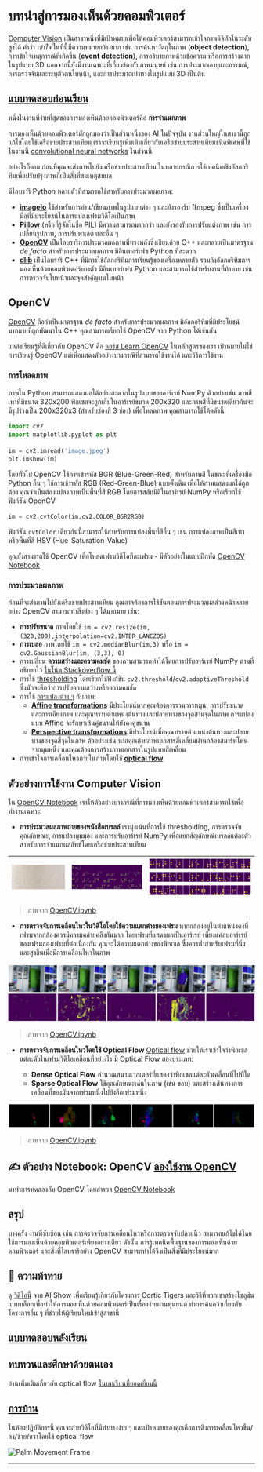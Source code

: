<!--
CO_OP_TRANSLATOR_METADATA:
{
  "original_hash": "feeca98225cb420afc89415f24f63d92",
  "translation_date": "2025-09-23T09:04:26+00:00",
  "source_file": "lessons/4-ComputerVision/06-IntroCV/README.md",
  "language_code": "th"
}
-->
# บทนำสู่การมองเห็นด้วยคอมพิวเตอร์

[Computer Vision](https://wikipedia.org/wiki/Computer_vision) เป็นสาขาหนึ่งที่มีเป้าหมายเพื่อให้คอมพิวเตอร์สามารถเข้าใจภาพดิจิทัลในระดับสูงได้ คำว่า *เข้าใจ* ในที่นี้มีความหมายกว้างมาก เช่น การค้นหาวัตถุในภาพ (**object detection**), การเข้าใจเหตุการณ์ที่เกิดขึ้น (**event detection**), การอธิบายภาพด้วยข้อความ หรือการสร้างฉากในรูปแบบ 3D นอกจากนี้ยังมีงานเฉพาะที่เกี่ยวข้องกับภาพมนุษย์ เช่น การประมาณอายุและอารมณ์, การตรวจจับและระบุตัวตนใบหน้า, และการประมาณท่าทางในรูปแบบ 3D เป็นต้น

## [แบบทดสอบก่อนเรียน](https://ff-quizzes.netlify.app/en/ai/quiz/11)

หนึ่งในงานที่ง่ายที่สุดของการมองเห็นด้วยคอมพิวเตอร์คือ **การจำแนกภาพ** 

การมองเห็นด้วยคอมพิวเตอร์มักถูกมองว่าเป็นส่วนหนึ่งของ AI ในปัจจุบัน งานส่วนใหญ่ในสาขานี้ถูกแก้ไขโดยใช้เครือข่ายประสาทเทียม เราจะเรียนรู้เพิ่มเติมเกี่ยวกับเครือข่ายประสาทเทียมชนิดพิเศษที่ใช้ในงานนี้ [convolutional neural networks](../07-ConvNets/README.md) ในส่วนนี้

อย่างไรก็ตาม ก่อนที่คุณจะส่งภาพไปยังเครือข่ายประสาทเทียม ในหลายกรณีการใช้เทคนิคเชิงอัลกอริทึมเพื่อปรับปรุงภาพก็เป็นสิ่งที่สมเหตุสมผล

มีไลบรารี Python หลายตัวที่สามารถใช้สำหรับการประมวลผลภาพ:

* **[imageio](https://imageio.readthedocs.io/en/stable/)** ใช้สำหรับการอ่าน/เขียนภาพในรูปแบบต่าง ๆ และยังรองรับ ffmpeg ซึ่งเป็นเครื่องมือที่มีประโยชน์ในการแปลงเฟรมวิดีโอเป็นภาพ
* **[Pillow](https://pillow.readthedocs.io/en/stable/index.html)** (หรือที่รู้จักในชื่อ PIL) มีความสามารถมากกว่า และยังรองรับการปรับแต่งภาพ เช่น การเปลี่ยนรูปภาพ, การปรับพาเลต และอื่น ๆ
* **[OpenCV](https://opencv.org/)** เป็นไลบรารีการประมวลผลภาพที่ทรงพลังซึ่งเขียนด้วย C++ และกลายเป็นมาตรฐาน *de facto* สำหรับการประมวลผลภาพ มีอินเทอร์เฟซ Python ที่สะดวก
* **[dlib](http://dlib.net/)** เป็นไลบรารี C++ ที่มีการใช้อัลกอริทึมการเรียนรู้ของเครื่องหลายตัว รวมถึงอัลกอริทึมการมองเห็นด้วยคอมพิวเตอร์บางตัว มีอินเทอร์เฟซ Python และสามารถใช้สำหรับงานที่ท้าทาย เช่น การตรวจจับใบหน้าและจุดสำคัญบนใบหน้า

## OpenCV

[OpenCV](https://opencv.org/) ถือว่าเป็นมาตรฐาน *de facto* สำหรับการประมวลผลภาพ มีอัลกอริทึมที่มีประโยชน์มากมายที่ถูกพัฒนาใน C++ คุณสามารถเรียกใช้ OpenCV จาก Python ได้เช่นกัน

แหล่งเรียนรู้ที่ดีเกี่ยวกับ OpenCV คือ [คอร์ส Learn OpenCV](https://learnopencv.com/getting-started-with-opencv/) ในหลักสูตรของเรา เป้าหมายไม่ใช่การเรียนรู้ OpenCV แต่เพื่อแสดงตัวอย่างบางกรณีที่สามารถใช้งานได้ และวิธีการใช้งาน

### การโหลดภาพ

ภาพใน Python สามารถแสดงผลได้อย่างสะดวกในรูปแบบของอาร์เรย์ NumPy ตัวอย่างเช่น ภาพสีเทาที่มีขนาด 320x200 พิกเซลจะถูกเก็บในอาร์เรย์ขนาด 200x320 และภาพสีที่มีขนาดเดียวกันจะมีรูปร่างเป็น 200x320x3 (สำหรับช่องสี 3 ช่อง) เพื่อโหลดภาพ คุณสามารถใช้โค้ดดังนี้:

```python
import cv2
import matplotlib.pyplot as plt

im = cv2.imread('image.jpeg')
plt.imshow(im)
```

โดยทั่วไป OpenCV ใช้การเข้ารหัส BGR (Blue-Green-Red) สำหรับภาพสี ในขณะที่เครื่องมือ Python อื่น ๆ ใช้การเข้ารหัส RGB (Red-Green-Blue) แบบดั้งเดิม เพื่อให้ภาพแสดงผลได้ถูกต้อง คุณจำเป็นต้องแปลงภาพเป็นพื้นที่สี RGB โดยการสลับมิติในอาร์เรย์ NumPy หรือเรียกใช้ฟังก์ชัน OpenCV:

```python
im = cv2.cvtColor(im,cv2.COLOR_BGR2RGB)
```

ฟังก์ชัน `cvtColor` เดียวกันนี้สามารถใช้สำหรับการแปลงพื้นที่สีอื่น ๆ เช่น การแปลงภาพเป็นสีเทาหรือพื้นที่สี HSV (Hue-Saturation-Value)

คุณยังสามารถใช้ OpenCV เพื่อโหลดเฟรมวิดีโอทีละเฟรม - มีตัวอย่างในแบบฝึกหัด [OpenCV Notebook](OpenCV.ipynb)

### การประมวลผลภาพ

ก่อนที่จะส่งภาพไปยังเครือข่ายประสาทเทียม คุณอาจต้องการใช้ขั้นตอนการประมวลผลล่วงหน้าหลายอย่าง OpenCV สามารถทำสิ่งต่าง ๆ ได้มากมาย เช่น:

* **การปรับขนาด** ภาพโดยใช้ `im = cv2.resize(im, (320,200),interpolation=cv2.INTER_LANCZOS)`
* **การเบลอ** ภาพโดยใช้ `im = cv2.medianBlur(im,3)` หรือ `im = cv2.GaussianBlur(im, (3,3), 0)`
* การเปลี่ยน **ความสว่างและความคมชัด** ของภาพสามารถทำได้โดยการปรับอาร์เรย์ NumPy ตามที่อธิบายไว้ [ในโน้ต Stackoverflow นี้](https://stackoverflow.com/questions/39308030/how-do-i-increase-the-contrast-of-an-image-in-python-opencv)
* การใช้ [thresholding](https://docs.opencv.org/4.x/d7/d4d/tutorial_py_thresholding.html) โดยเรียกใช้ฟังก์ชัน `cv2.threshold`/`cv2.adaptiveThreshold` ซึ่งมักจะดีกว่าการปรับความสว่างหรือความคมชัด
* การใช้ [การแปลงต่าง ๆ](https://docs.opencv.org/4.5.5/da/d6e/tutorial_py_geometric_transformations.html) กับภาพ:
    - **[Affine transformations](https://docs.opencv.org/4.5.5/d4/d61/tutorial_warp_affine.html)** มีประโยชน์หากคุณต้องการรวมการหมุน, การปรับขนาด และการเอียงภาพ และคุณทราบตำแหน่งต้นทางและปลายทางของจุดสามจุดในภาพ การแปลงแบบ Affine จะรักษาเส้นคู่ขนานให้ยังคงคู่ขนาน
    - **[Perspective transformations](https://medium.com/analytics-vidhya/opencv-perspective-transformation-9edffefb2143)** มีประโยชน์เมื่อคุณทราบตำแหน่งต้นทางและปลายทางของจุดสี่จุดในภาพ ตัวอย่างเช่น หากคุณถ่ายภาพเอกสารสี่เหลี่ยมผ่านกล้องสมาร์ทโฟนจากมุมหนึ่ง และคุณต้องการสร้างภาพเอกสารในรูปแบบสี่เหลี่ยม
* การเข้าใจการเคลื่อนไหวภายในภาพโดยใช้ **[optical flow](https://docs.opencv.org/4.5.5/d4/dee/tutorial_optical_flow.html)**

## ตัวอย่างการใช้งาน Computer Vision

ใน [OpenCV Notebook](OpenCV.ipynb) เราให้ตัวอย่างบางกรณีที่การมองเห็นด้วยคอมพิวเตอร์สามารถใช้เพื่อทำงานเฉพาะ:

* **การประมวลผลภาพถ่ายของหนังสือเบรลล์** เรามุ่งเน้นที่การใช้ thresholding, การตรวจจับคุณลักษณะ, การแปลงมุมมอง และการปรับอาร์เรย์ NumPy เพื่อแยกสัญลักษณ์เบรลล์แต่ละตัวสำหรับการจำแนกผลลัพธ์โดยเครือข่ายประสาทเทียม

![Braille Image](../../../../../translated_images/braille.341962ff76b1bd7044409371d3de09ced5028132aef97344ea4b7468c1208126.th.jpeg) | ![Braille Image Pre-processed](../../../../../translated_images/braille-result.46530fea020b03c76aac532d7d6eeef7f6fb35b55b1001cd21627907dabef3ed.th.png) | ![Braille Symbols](../../../../../translated_images/braille-symbols.0159185ab69d533909dc4d7d26a1971b51401c6a80eb3a5584f250ea880af88b.th.png)
----|-----|-----

> ภาพจาก [OpenCV.ipynb](OpenCV.ipynb)

* **การตรวจจับการเคลื่อนไหวในวิดีโอโดยใช้ความแตกต่างของเฟรม** หากกล้องอยู่ในตำแหน่งคงที่ เฟรมจากกล้องควรมีความคล้ายคลึงกันมาก โดยเฟรมที่แสดงผลเป็นอาร์เรย์ เพียงแค่ลบอาร์เรย์ของเฟรมสองเฟรมที่ต่อเนื่องกัน คุณจะได้ความแตกต่างของพิกเซล ซึ่งควรต่ำสำหรับเฟรมที่นิ่ง และสูงขึ้นเมื่อมีการเคลื่อนไหวในภาพ

![Image of video frames and frame differences](../../../../../translated_images/frame-difference.706f805491a0883c938e16447bf5eb2f7d69e812c7f743cbe7d7c7645168f81f.th.png)

> ภาพจาก [OpenCV.ipynb](OpenCV.ipynb)

* **การตรวจจับการเคลื่อนไหวโดยใช้ Optical Flow** [Optical flow](https://docs.opencv.org/3.4/d4/dee/tutorial_optical_flow.html) ช่วยให้เราเข้าใจว่าพิกเซลแต่ละตัวในเฟรมวิดีโอเคลื่อนที่อย่างไร มี Optical Flow สองประเภท:

   - **Dense Optical Flow** คำนวณสนามเวกเตอร์ที่แสดงว่าพิกเซลแต่ละตัวเคลื่อนที่ไปที่ใด
   - **Sparse Optical Flow** ใช้คุณลักษณะเด่นในภาพ (เช่น ขอบ) และสร้างเส้นทางการเคลื่อนที่ของมันจากเฟรมหนึ่งไปยังอีกเฟรมหนึ่ง

![Image of Optical Flow](../../../../../translated_images/optical.1f4a94464579a83a10784f3c07fe7228514714b96782edf50e70ccd59d2d8c4f.th.png)

> ภาพจาก [OpenCV.ipynb](OpenCV.ipynb)

## ✍️ ตัวอย่าง Notebook: OpenCV [ลองใช้งาน OpenCV](OpenCV.ipynb)

มาทำการทดลองกับ OpenCV โดยสำรวจ [OpenCV Notebook](OpenCV.ipynb)

## สรุป

บางครั้ง งานที่ซับซ้อน เช่น การตรวจจับการเคลื่อนไหวหรือการตรวจจับปลายนิ้ว สามารถแก้ไขได้โดยใช้การมองเห็นด้วยคอมพิวเตอร์เพียงอย่างเดียว ดังนั้น การรู้เทคนิคพื้นฐานของการมองเห็นด้วยคอมพิวเตอร์ และสิ่งที่ไลบรารีอย่าง OpenCV สามารถทำได้จึงเป็นสิ่งที่มีประโยชน์มาก

## 🚀 ความท้าทาย

ดู [วิดีโอนี้](https://docs.microsoft.com/shows/ai-show/ai-show--2021-opencv-ai-competition--grand-prize-winners--cortic-tigers--episode-32?WT.mc_id=academic-77998-cacaste) จาก AI Show เพื่อเรียนรู้เกี่ยวกับโครงการ Cortic Tigers และวิธีที่พวกเขาสร้างโซลูชันแบบบล็อกเพื่อทำให้การมองเห็นด้วยคอมพิวเตอร์เป็นเรื่องง่ายผ่านหุ่นยนต์ ทำการค้นคว้าเกี่ยวกับโครงการอื่น ๆ ที่ช่วยให้ผู้เรียนใหม่เข้าสู่สาขานี้

## [แบบทดสอบหลังเรียน](https://ff-quizzes.netlify.app/en/ai/quiz/12)

## ทบทวนและศึกษาด้วยตนเอง

อ่านเพิ่มเติมเกี่ยวกับ optical flow [ในบทเรียนที่ยอดเยี่ยมนี้](https://learnopencv.com/optical-flow-in-opencv/)

## [การบ้าน](lab/README.md)

ในห้องปฏิบัติการนี้ คุณจะถ่ายวิดีโอที่มีท่าทางง่าย ๆ และเป้าหมายของคุณคือการดึงการเคลื่อนไหวขึ้น/ลง/ซ้าย/ขวาโดยใช้ optical flow

<img src="images/palm-movement.png" width="30%" alt="Palm Movement Frame"/>

---

